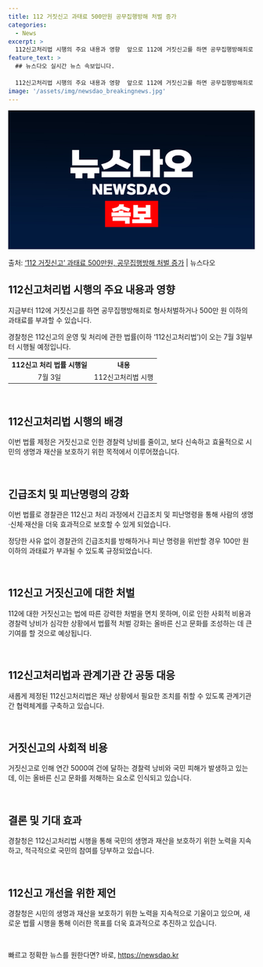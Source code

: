 ```yaml
---
title: 112 거짓신고 과태료 500만원 공무집행방해 처벌 증가
categories:
  - News
excerpt: >
  112신고처리법 시행의 주요 내용과 영향  앞으로 112에 거짓신고를 하면 공무집행방해죄로 형사처벌하거나 5…
feature_text: >
  ## 뉴스다오 실시간 뉴스 속보입니다.

  112신고처리법 시행의 주요 내용과 영향  앞으로 112에 거짓신고를 하면 공무집행방해죄로 형사처벌하거나 5…
image: '/assets/img/newsdao_breakingnews.jpg'
---
```


![뉴스다오 속보](/assets/img/newsdao_breakingnews.jpg)

<p>출처: <a href="https://newsdao.kr/4389" rel="dofollow">‘112 거짓신고’ 과태료 500만원, 공무집행방해 처벌 증가</a> | 뉴스다오</p>

<h2 data-ke-size="size26">112신고처리법 시행의 주요 내용과 영향</h2>
<p data-ke-size="size16">지금부터 112에 거짓신고를 하면 공무집행방해죄로 형사처벌하거나 500만 원 이하의 과태료를 부과할 수 있습니다.</p>
<p data-ke-size="size16">경찰청은 112신고의 운영 및 처리에 관한 법률(이하 ‘112신고처리법’)이 오는 7월 3일부터 시행될 예정입니다.</p>
<table>
	<tr>
		<td style="text-align: center; height: 17px;"><b>112신고 처리 법률 시행일</b></td>
		<td style="text-align: center; height: 17px;"><b>내용</b></td>
	</tr>
	<tr>
		<td style="text-align: center; height: 17px;">7월 3일</td>
		<td style="text-align: center; height: 17px;">112신고처리법 시행</td>
	</tr>
</table>
<p data-ke-size="size16">&nbsp;</p>

<h2 data-ke-size="size26">112신고처리법 시행의 배경</h2>
<p data-ke-size="size16">이번 법률 제정은 거짓신고로 인한 경찰력 낭비를 줄이고, 보다 신속하고 효율적으로 시민의 생명과 재산을 보호하기 위한 목적에서 이루어졌습니다.</p>
<p data-ke-size="size16">&nbsp;</p>

<h2 data-ke-size="size26">긴급조치 및 피난명령의 강화</h2>
<p data-ke-size="size16">이번 법률로 경찰관은 112신고 처리 과정에서 긴급조치 및 피난명령을 통해 사람의 생명·신체·재산을 더욱 효과적으로 보호할 수 있게 되었습니다.</p>
<p data-ke-size="size16">정당한 사유 없이 경찰관의 긴급조치를 방해하거나 피난 명령을 위반할 경우 100만 원 이하의 과태료가 부과될 수 있도록 규정되었습니다.</p>
<p data-ke-size="size16">&nbsp;</p>

<h2 data-ke-size="size26">112신고 거짓신고에 대한 처벌</h2>
<p data-ke-size="size16">112에 대한 거짓신고는 법에 따른 강력한 처벌을 면치 못하며, 이로 인한 사회적 비용과 경찰력 낭비가 심각한 상황에서 법률적 처벌 강화는 올바른 신고 문화를 조성하는 데 큰 기여를 할 것으로 예상됩니다.</p>
<p data-ke-size="size16">&nbsp;</p>

<h2 data-ke-size="size26">112신고처리법과 관계기관 간 공동 대응</h2>
<p data-ke-size="size16">새롭게 제정된 112신고처리법은 재난 상황에서 필요한 조치를 취할 수 있도록 관계기관 간 협력체계를 구축하고 있습니다.</p>
<p data-ke-size="size16">&nbsp;</p>

<h2 data-ke-size="size26">거짓신고의 사회적 비용</h2>
<p data-ke-size="size16">거짓신고로 인해 연간 5000여 건에 달하는 경찰력 낭비와 국민 피해가 발생하고 있는데, 이는 올바른 신고 문화를 저해하는 요소로 인식되고 있습니다.</p>
<p data-ke-size="size16">&nbsp;</p>

<h2 data-ke-size="size26">결론 및 기대 효과</h2>
<p data-ke-size="size16">경찰청은 112신고처리법 시행을 통해 국민의 생명과 재산을 보호하기 위한 노력을 지속하고, 적극적으로 국민의 참여를 당부하고 있습니다.</p>
<p data-ke-size="size16">&nbsp;</p>

<h2 data-ke-size="size26">112신고 개선을 위한 제언</h2>
<p data-ke-size="size16">경찰청은 시민의 생명과 재산을 보호하기 위한 노력을 지속적으로 기울이고 있으며, 새로운 법률 시행을 통해 이러한 목표를 더욱 효과적으로 추진하고 있습니다.</p>
<p data-ke-size="size16">&nbsp;</p> 

빠르고 정확한 뉴스를 원한다면? 바로, <a href="https://newsdao.kr" rel="dofollow">https://newsdao.kr</a>



